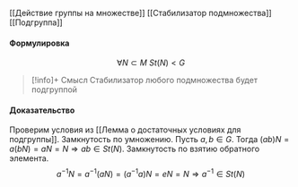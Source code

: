 [[Действие группы на множестве]]
[[Стабилизатор подмножества]]
[[Подгруппа]]
#### Формулировка
$$\forall N \subset M\ St(N) < G$$

>[!info]+ Смысл
>Стабилизатор любого подмножества будет подгруппой
#### Доказательство
Проверим условия из [[Лемма о достаточных условиях для подгруппы]].
Замкнутость по умножению. Пусть $a,b \in G$. Тогда $(ab)N = a(bN) = aN = N \Rightarrow ab \in St(N)$. 
Замкнутость по взятию обратного элемента.
$$a^{-1}N = a^{-1}(aN)= (a^{-1}a)N = eN = N \Rightarrow a^{-1} \in St(N)$$


